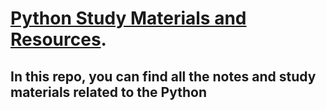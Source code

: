 # [Python Study Materials and Resources](https://github.com/rohish-zade/Python).

In this repo, you can find all the notes and study materials related to the Python 
------------
